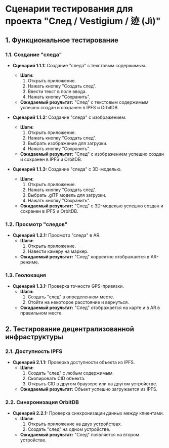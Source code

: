 # Сценарии тестирования для проекта "След / Vestigium / 迹 (Jì)"

## 1. Функциональное тестирование

### 1.1. Создание "следа"

*   **Сценарий 1.1.1:** Создание "следа" с текстовым содержимым.
    *   **Шаги:**
        1.  Открыть приложение.
        2.  Нажать кнопку "Создать след".
        3.  Ввести текст в поле ввода.
        4.  Нажать кнопку "Сохранить".
    *   **Ожидаемый результат:** "След" с текстовым содержимым успешно создан и сохранен в IPFS и OrbitDB.

*   **Сценарий 1.1.2:** Создание "следа" с изображением.
    *   **Шаги:**
        1.  Открыть приложение.
        2.  Нажать кнопку "Создать след".
        3.  Выбрать изображение для загрузки.
        4.  Нажать кнопку "Сохранить".
    *   **Ожидаемый результат:** "След" с изображением успешно создан и сохранен в IPFS и OrbitDB.

*   **Сценарий 1.1.3:** Создание "следа" с 3D-моделью.
    *   **Шаги:**
        1.  Открыть приложение.
        2.  Нажать кнопку "Создать след".
        3.  Выбрать .glTF модель для загрузки.
        4.  Нажать кнопку "Сохранить".
    *   **Ожидаемый результат:** "След" с 3D-моделью успешно создан и сохранен в IPFS и OrbitDB.

### 1.2. Просмотр "следов"

*   **Сценарий 1.2.1:** Просмотр "следа" в AR.
    *   **Шаги:**
        1.  Открыть приложение.
        2.  Навести камеру на маркер.
    *   **Ожидаемый результат:** "След" корректно отображается в AR-режиме.

### 1.3. Геолокация

*   **Сценарий 1.3.1:** Проверка точности GPS-привязки.
    *   **Шаги:**
        1.  Создать "след" в определенном месте.
        2.  Отойти на некоторое расстояние и вернуться.
    *   **Ожидаемый результат:** "След" отображается на карте и в AR в правильном месте.

## 2. Тестирование децентрализованной инфраструктуры

### 2.1. Доступность IPFS

*   **Сценарий 2.1.1:** Проверка доступности объекта из IPFS.
    *   **Шаги:**
        1.  Создать "след" с любым содержимым.
        2.  Скопировать CID объекта.
        3.  Открыть CID в другом браузере или на другом устройстве.
    *   **Ожидаемый результат:** Объект успешно загружается из IPFS.

### 2.2. Синхронизация OrbitDB

*   **Сценарий 2.2.1:** Проверка синхронизации данных между клиентами.
    *   **Шаги:**
        1.  Открыть приложение на двух устройствах.
        2.  Создать "след" на одном устройстве.
    *   **Ожидаемый результат:** "След" появляется на втором устройстве.
